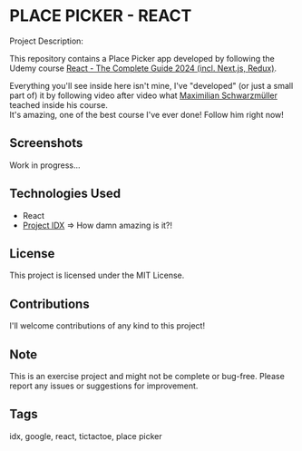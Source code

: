 # PLACE PICKER - REACT

Project Description:

This repository contains a Place Picker app developed by following the Udemy course <a target="_blank" href="https://www.udemy.com/course/react-the-complete-guide-incl-redux/">React - The Complete Guide 2024 (incl. Next.js, Redux)</a>.

Everything you'll see inside here isn't mine, I've "developed" (or just a small part of) it by following video after video what <a target="_blank" href="https://www.udemy.com/user/maximilian-schwarzmuller/">Maximilian Schwarzmüller</a> teached inside his course.<br>
It's amazing, one of the best course I've ever done! Follow him right now!

## Screenshots

Work in progress...
<!--<img src="https://github.com/simone-di-paolo/tic-tac-toe-react/assets/24905857/58203408-c731-4f2b-ae18-1b15afd59e8d" width="350px">-->

## Technologies Used

- React
- <a target="_blank" href="https://idx.google.com/">Project IDX</a> => How damn amazing is it?!

## License

This project is licensed under the MIT License.

## Contributions

I'll welcome contributions of any kind to this project!

## Note

This is an exercise project and might not be complete or bug-free.
Please report any issues or suggestions for improvement.
## Tags

idx, google, react, tictactoe, place picker

